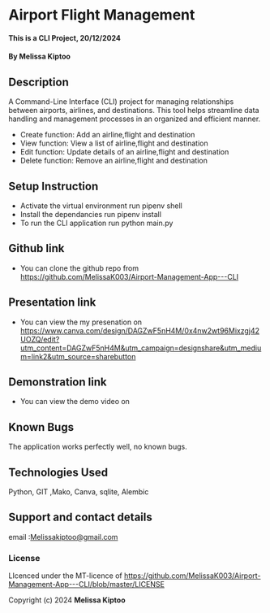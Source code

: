 # Airport Flight Management 
#### This is a CLI Project, 20/12/2024
#### **By Melissa Kiptoo**
## Description
A Command-Line Interface (CLI) project for managing relationships between airports, airlines, and destinations. This tool helps streamline data handling and management processes in an organized and efficient manner.
* Create function: Add an airline,flight and destination
* View function: View a list of airline,flight and destination
* Edit function: Update details of an airline,flight and destination
* Delete function: Remove an airline,flight and destination
  

## Setup Instruction
* Activate the virtual environment
  run pipenv shell
* Install the dependancies
  run pipenv install
* To run the CLI application
  run python main.py

## Github link 
* You can clone the github repo from https://github.com/MelissaK003/Airport-Management-App---CLI

## Presentation link
* You can view the my presenation on https://www.canva.com/design/DAGZwF5nH4M/0x4nw2wt96Mixzgj42UOZQ/edit?utm_content=DAGZwF5nH4M&utm_campaign=designshare&utm_medium=link2&utm_source=sharebutton

## Demonstration link
* You can view the demo video on 

## Known Bugs
The application works perfectly well, no known bugs.

## Technologies Used
Python, GIT ,Mako, Canva, sqlite, Alembic

## Support and contact details
email :Melissakiptoo@gmail.com

### License
LIcenced under the MT-licence of https://github.com/MelissaK003/Airport-Management-App---CLI/blob/master/LICENSE

Copyright (c) 2024 **Melissa Kiptoo**
